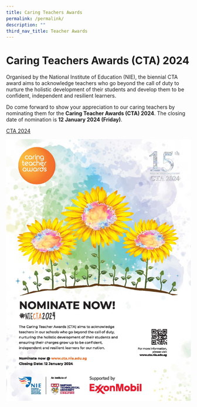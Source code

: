 ```yaml
---
title: Caring Teachers Awards
permalink: /permalink/
description: ""
third_nav_title: Teacher Awards
---
```

# **Caring Teachers Awards (CTA) 2024**

Organised by the National Institute of Education (NIE), the biennial CTA award aims to acknowledge teachers who go beyond the call of duty to nurture the holistic development of their students and develop them to be confident, independent and resilient learners.

Do come forward to show your appreciation to our caring teachers by nominating them for the **Caring Teacher Awards (CTA) 2024**. The closing date of nomination is **12 January 2024 (Friday)**.

[CTA 2024](https://www.cta.nie.edu.sg/nominate)

![](/images/2024%20cta%20poster.jpg)